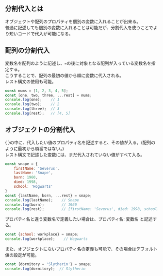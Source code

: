 ## 分割代入とは
オブジェクトや配列のプロパティを個別の変数に入れることが出来る。  
普通に記述しても個別の変数に入れることは可能だが、分割代入を使うことでより短いコードで代入が可能になる。

## 配列の分割代入
変数名を配列のように記述し、`=`の後に対象となる配列が入っている変数名を指定する。  
こうすることで、配列の最初の値から順に変数に代入される。  
レスト構文の使用も可能。
```javascript
const nums = [1, 2, 3, 4, 5];
const [one, two, three, ...rest] = nums;
console.log(one);    // 1
console.log(two);    // 2
console.log(three);  // 3
console.log(rest);   // [4, 5]
```

##  オブジェクトの分割代入
{ }の中に、代入したい値のプロパティ名を記述すると、その値が入る。(配列のように最初から順番ではない。)  
 レスト構文で記述した変数には、まだ代入されていない値がすべて入る。
```javascript
const snape = {
    firstName: 'Severus',
    lastName: 'Snape',
    born: 1960,
    died: 1998,
    school: 'Hogwarts'
}
const {lastName, born, ...rest} = snape;
console.log(lastName);    // Snape
console.log(born);        // 1960
console.log(rest);        // {firstName: 'Severus', died: 1998, school: 'Hogwarts'}
```
プロパティ名と違う変数名で定義したい場合は、プロパティ名: 変数名 と記述する。
```javascript
const {school: workplace} = snape;
console.log(workplace);    // Hogwarts
```
また、オブジェクトにないプロパティ名の定義も可能で、その場合はデフォルト値の設定が可能。
```javascript
const {dormitory = 'Slytherin'} = snape;
console.log(dormitory);  // Slytherin
```
